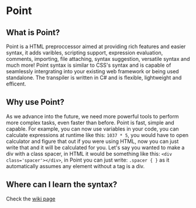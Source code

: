 # Point

## What is Point?
Point is a HTML preproccessor aimed at providing rich features and easier syntax, it adds varibles, scripting support, expression evaluation, comments, importing, file attaching, syntax suggestion, versatile syntax and much more! Point syntax is similar to CSS's syntax and is capable of seamlessly intergrating into your existing web framework or being used standalone. The transpiler is written in C# and is flexible, lightweight and efficent.

## Why use Point?
As we advance into the future, we need more powerful tools to perform more complex tasks, even faster than before. Point is fast, simple and capable. For example, you can now use variables in your code, you can calculate expressions at runtime like this: `1037 * 5`, you would have to open calculator and figure that out if you were using HTML, now you can just write that and it will be calculated for you. Let's say you wanted to make a div with a class spacer, in HTML it would be something like this: `<div class='spacer'></div>`, in Point you can just write: `.spacer { }` as it automatically assumes any element without a tag is a div.

## Where can I learn the syntax?
Check the [wiki page](https://github.com/Melodi17/Point/wiki)
